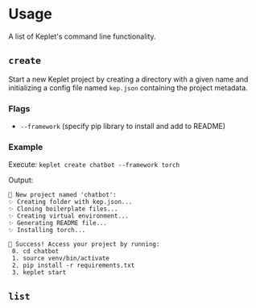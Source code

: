 # Usage
A list of Keplet's command line functionality.

## `create`
Start a new Keplet project by creating a directory with a given name and initializing a config file named `kep.json`
containing the project metadata.

### Flags
- `--framework` (specify pip library to install and add to README)

### Example
Execute: `keplet create chatbot --framework torch`

Output:

```
🤖 New project named 'chatbot':
✨ Creating folder with kep.json...
✨ Cloning boilerplate files...
✨ Creating virtual environment...
✨ Generating README file...
✨ Installing torch...

🤖 Success! Access your project by running:
 0. cd chatbot
 1. source venv/bin/activate
 2. pip install -r requirements.txt
 3. keplet start
```

## `list`